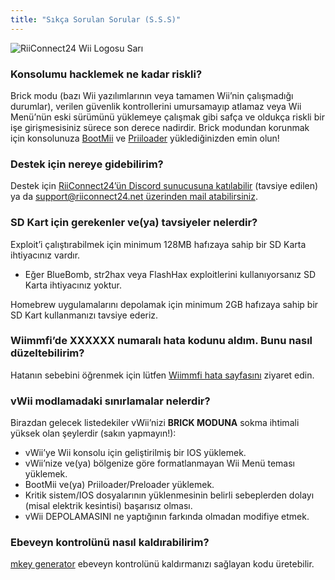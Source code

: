 ```yaml
---
title: "Sıkça Sorulan Sorular (S.S.S)"
---
```


![RiiConnect24 Wii Logosu Sarı](/images/Wii_Yellow_Gray.jpg)

### Konsolumu hacklemek ne kadar riskli?
Brick modu (bazı Wii yazılımlarının veya tamamen Wii’nin çalışmadığı durumlar), verilen güvenlik kontrollerini umursamayıp atlamaz veya Wii Menü’nün eski sürümünü yüklemeye çalışmak gibi safça ve oldukça riskli bir işe girişmesisiniz sürece son derece nadirdir. Brick modundan korunmak için konsolunuza [BootMii](bootmii) ve [Priiloader](priiloader) yüklediğinizden emin olun!

### Destek için nereye gidebilirim?
Destek için [RiiConnect24’ün Discord sunucusuna katılabilir](https://discord.gg/rc24) (tavsiye edilen) ya da [support@riiconnect24.net üzerinden mail atabilirsiniz](mailto:support@riiconnect24.net).

### SD Kart için gerekenler ve(ya) tavsiyeler nelerdir?
Exploit’i çalıştırabilmek için minimum 128MB hafızaya sahip bir SD Karta ihtiyacınız vardır.

- Eğer BlueBomb, str2hax veya FlashHax exploitlerini kullanıyorsanız SD Karta ihtiyacınız yoktur.

Homebrew uygulamalarını depolamak için minimum 2GB hafızaya sahip bir SD Kart kullanmanızı tavsiye ederiz.

### Wiimmfi’de XXXXXX numaralı hata kodunu aldım. Bunu nasıl düzeltebilirim?
Hatanın sebebini öğrenmek için lütfen [Wiimmfi hata sayfasını](https://wiimmfi.de/error) ziyaret edin.

### vWii modlamadaki sınırlamalar nelerdir?
Birazdan gelecek listedekiler vWii’nizi **BRICK MODUNA** sokma ihtimali yüksek olan şeylerdir (sakın yapmayın!):
* vWii’ye Wii konsolu için geliştirilmiş bir IOS yüklemek.
* vWii’nize ve(ya) bölgenize göre formatlanmayan Wii Menü teması yüklemek.
* BootMii ve(ya) Priiloader/Preloader yüklemek.
* Kritik sistem/IOS dosyalarının yüklenmesinin belirli sebeplerden dolayı (misal elektrik kesintisi) başarısız olması.
* vWii DEPOLAMASINI ne yaptığının farkında olmadan modifiye etmek.

### Ebeveyn kontrolünü nasıl kaldırabilirim?
[mkey generator](https://mkey.salthax.org) ebeveyn kontrolünü kaldırmanızı sağlayan kodu üretebilir.
